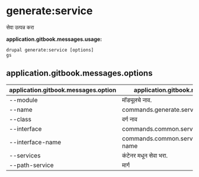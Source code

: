 # generate:service
सेवा उत्पन्न करा

**application.gitbook.messages.usage:**
```
drupal generate:service [options]
gs
```

## application.gitbook.messages.options
application.gitbook.messages.option | application.gitbook.messages.details
-------|-------------
--module | मॉड्यूलचे नाव.
--name | commands.generate.service.options.name
--class | वर्ग नाव
--interface | commands.common.service.options.interface
--interface-name | commands.common.service.options.interface-name
--services | कंटेनर मधून सेवा भरा.
--path-service | मार्ग
